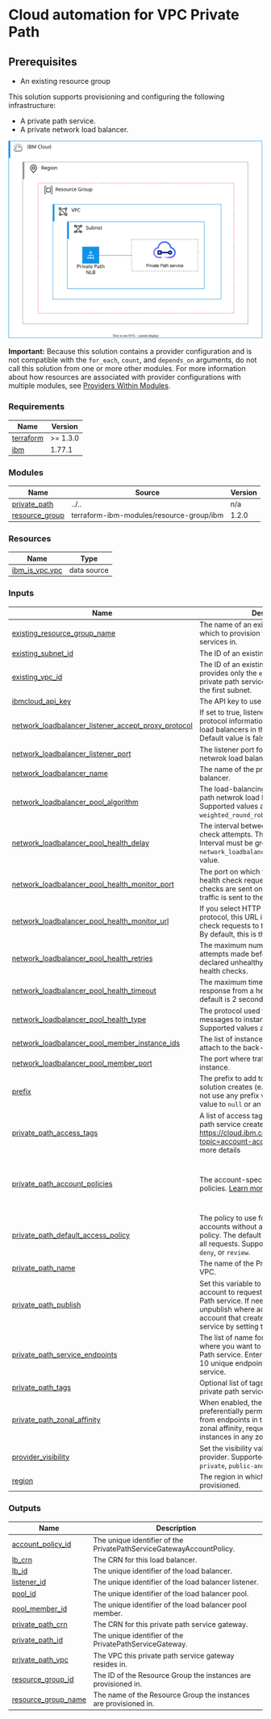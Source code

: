 # Cloud automation for VPC Private Path

## Prerequisites
- An existing resource group

This solution supports provisioning and configuring the following infrastructure:
- A private path service.
- A private network load balancer.

![private-path-deployable-architecture](../../reference-architecture/deployable-architecture-private-path.svg)

**Important:** Because this solution contains a provider configuration and is not compatible with the `for_each`, `count`, and `depends_on` arguments, do not call this solution from one or more other modules. For more information about how resources are associated with provider configurations with multiple modules, see [Providers Within Modules](https://developer.hashicorp.com/terraform/language/modules/develop/providers).

<!-- Below content is automatically populated via pre-commit hook -->
<!-- BEGINNING OF PRE-COMMIT-TERRAFORM DOCS HOOK -->
### Requirements

| Name | Version |
|------|---------|
| <a name="requirement_terraform"></a> [terraform](#requirement\_terraform) | >= 1.3.0 |
| <a name="requirement_ibm"></a> [ibm](#requirement\_ibm) | 1.77.1 |

### Modules

| Name | Source | Version |
|------|--------|---------|
| <a name="module_private_path"></a> [private\_path](#module\_private\_path) | ../.. | n/a |
| <a name="module_resource_group"></a> [resource\_group](#module\_resource\_group) | terraform-ibm-modules/resource-group/ibm | 1.2.0 |

### Resources

| Name | Type |
|------|------|
| [ibm_is_vpc.vpc](https://registry.terraform.io/providers/ibm-cloud/ibm/1.77.1/docs/data-sources/is_vpc) | data source |

### Inputs

| Name | Description | Type | Default | Required |
|------|-------------|------|---------|:--------:|
| <a name="input_existing_resource_group_name"></a> [existing\_resource\_group\_name](#input\_existing\_resource\_group\_name) | The name of an existing resource group in which to provision the private path services in. | `string` | `"Default"` | no |
| <a name="input_existing_subnet_id"></a> [existing\_subnet\_id](#input\_existing\_subnet\_id) | The ID of an existing subnet. | `string` | `null` | no |
| <a name="input_existing_vpc_id"></a> [existing\_vpc\_id](#input\_existing\_vpc\_id) | The ID of an existing VPC. If the user provides only the `existing_vpc_id` the private path service will be provisioned in the first subnet. | `string` | `null` | no |
| <a name="input_ibmcloud_api_key"></a> [ibmcloud\_api\_key](#input\_ibmcloud\_api\_key) | The API key to use for IBM Cloud. | `string` | n/a | yes |
| <a name="input_network_loadbalancer_listener_accept_proxy_protocol"></a> [network\_loadbalancer\_listener\_accept\_proxy\_protocol](#input\_network\_loadbalancer\_listener\_accept\_proxy\_protocol) | If set to true, listener forwards proxy protocol information that are supported by load balancers in the application family. Default value is false. | `bool` | `false` | no |
| <a name="input_network_loadbalancer_listener_port"></a> [network\_loadbalancer\_listener\_port](#input\_network\_loadbalancer\_listener\_port) | The listener port for the private path netwrok load balancer. | `number` | `80` | no |
| <a name="input_network_loadbalancer_name"></a> [network\_loadbalancer\_name](#input\_network\_loadbalancer\_name) | The name of the private path netwrok load balancer. | `string` | `"pp-nlb"` | no |
| <a name="input_network_loadbalancer_pool_algorithm"></a> [network\_loadbalancer\_pool\_algorithm](#input\_network\_loadbalancer\_pool\_algorithm) | The load-balancing algorithm for private path netwrok load balancer pool members. Supported values are `round_robin` or `weighted_round_robin`. | `string` | `"round_robin"` | no |
| <a name="input_network_loadbalancer_pool_health_delay"></a> [network\_loadbalancer\_pool\_health\_delay](#input\_network\_loadbalancer\_pool\_health\_delay) | The interval between 2 consecutive health check attempts. The default is 5 seconds. Interval must be greater than `network_loadbalancer_pool_health_timeout` value. | `number` | `5` | no |
| <a name="input_network_loadbalancer_pool_health_monitor_port"></a> [network\_loadbalancer\_pool\_health\_monitor\_port](#input\_network\_loadbalancer\_pool\_health\_monitor\_port) | The port on which the load balancer sends health check requests. By default, health checks are sent on the same port where traffic is sent to the instance. | `number` | `80` | no |
| <a name="input_network_loadbalancer_pool_health_monitor_url"></a> [network\_loadbalancer\_pool\_health\_monitor\_url](#input\_network\_loadbalancer\_pool\_health\_monitor\_url) | If you select HTTP as the health check protocol, this URL is used to send health check requests to the instances in the pool. By default, this is the root path `/` | `string` | `"/"` | no |
| <a name="input_network_loadbalancer_pool_health_retries"></a> [network\_loadbalancer\_pool\_health\_retries](#input\_network\_loadbalancer\_pool\_health\_retries) | The maximum number of health check attempts made before an instance is declared unhealthy. The default is 2 failed health checks. | `number` | `2` | no |
| <a name="input_network_loadbalancer_pool_health_timeout"></a> [network\_loadbalancer\_pool\_health\_timeout](#input\_network\_loadbalancer\_pool\_health\_timeout) | The maximum time the system waits for a response from a health check request. The default is 2 seconds. | `number` | `2` | no |
| <a name="input_network_loadbalancer_pool_health_type"></a> [network\_loadbalancer\_pool\_health\_type](#input\_network\_loadbalancer\_pool\_health\_type) | The protocol used to send health check messages to instances in the pool. Supported values are `tcp` or `http`. | `string` | `"tcp"` | no |
| <a name="input_network_loadbalancer_pool_member_instance_ids"></a> [network\_loadbalancer\_pool\_member\_instance\_ids](#input\_network\_loadbalancer\_pool\_member\_instance\_ids) | The list of instance ids that you want to attach to the back-end pool. | `list(string)` | `[]` | no |
| <a name="input_network_loadbalancer_pool_member_port"></a> [network\_loadbalancer\_pool\_member\_port](#input\_network\_loadbalancer\_pool\_member\_port) | The port where traffic is sent to the instance. | `number` | `80` | no |
| <a name="input_prefix"></a> [prefix](#input\_prefix) | The prefix to add to all resources that this solution creates (e.g `prod`, `test`, `dev`). To not use any prefix value, you can set this value to `null` or an empty string. | `string` | n/a | yes |
| <a name="input_private_path_access_tags"></a> [private\_path\_access\_tags](#input\_private\_path\_access\_tags) | A list of access tags to apply to the private path service created by the module, see https://cloud.ibm.com/docs/account?topic=account-access-tags-tutorial for more details | `list(string)` | `[]` | no |
| <a name="input_private_path_account_policies"></a> [private\_path\_account\_policies](#input\_private\_path\_account\_policies) | The account-specific connection request policies. [Learn more](https://github.com/terraform-ibm-modules/terraform-ibm-vpc-private-path/tree/main/solutions/standard/DA-types.md). | <pre>list(object({<br/>    account       = string<br/>    access_policy = string<br/>  }))</pre> | `[]` | no |
| <a name="input_private_path_default_access_policy"></a> [private\_path\_default\_access\_policy](#input\_private\_path\_default\_access\_policy) | The policy to use for bindings from accounts without an explicit account policy. The default policy is set to Review all requests. Supported options are `permit`, `deny`, or `review`. | `string` | `"review"` | no |
| <a name="input_private_path_name"></a> [private\_path\_name](#input\_private\_path\_name) | The name of the Private Path service for VPC. | `string` | `"private-path"` | no |
| <a name="input_private_path_publish"></a> [private\_path\_publish](#input\_private\_path\_publish) | Set this variable to `true` to allows any account to request access to to the Private Path service. If need be, you can also unpublish where access is restricted to the account that created the Private Path service by setting this variable to `false`. | `bool` | `false` | no |
| <a name="input_private_path_service_endpoints"></a> [private\_path\_service\_endpoints](#input\_private\_path\_service\_endpoints) | The list of name for the service endpoint where you want to connect your Private Path service. Enter a maximum number of 10 unique endpoint names for your service. | `list(string)` | n/a | yes |
| <a name="input_private_path_tags"></a> [private\_path\_tags](#input\_private\_path\_tags) | Optional list of tags to be added to the private path service. | `list(string)` | `[]` | no |
| <a name="input_private_path_zonal_affinity"></a> [private\_path\_zonal\_affinity](#input\_private\_path\_zonal\_affinity) | When enabled, the endpoint service preferentially permits connection requests from endpoints in the same zone. Without zonal affinity, requests are distributed to all instances in any zone. | `bool` | `false` | no |
| <a name="input_provider_visibility"></a> [provider\_visibility](#input\_provider\_visibility) | Set the visibility value for the IBM terraform provider. Supported values are `public`, `private`, `public-and-private`. [Learn more](https://registry.terraform.io/providers/IBM-Cloud/ibm/latest/docs/guides/custom-service-endpoints). | `string` | `"private"` | no |
| <a name="input_region"></a> [region](#input\_region) | The region in which the VPC resources are provisioned. | `string` | n/a | yes |

### Outputs

| Name | Description |
|------|-------------|
| <a name="output_account_policy_id"></a> [account\_policy\_id](#output\_account\_policy\_id) | The unique identifier of the PrivatePathServiceGatewayAccountPolicy. |
| <a name="output_lb_crn"></a> [lb\_crn](#output\_lb\_crn) | The CRN for this load balancer. |
| <a name="output_lb_id"></a> [lb\_id](#output\_lb\_id) | The unique identifier of the load balancer. |
| <a name="output_listener_id"></a> [listener\_id](#output\_listener\_id) | The unique identifier of the load balancer listener. |
| <a name="output_pool_id"></a> [pool\_id](#output\_pool\_id) | The unique identifier of the load balancer pool. |
| <a name="output_pool_member_id"></a> [pool\_member\_id](#output\_pool\_member\_id) | The unique identifier of the load balancer pool member. |
| <a name="output_private_path_crn"></a> [private\_path\_crn](#output\_private\_path\_crn) | The CRN for this private path service gateway. |
| <a name="output_private_path_id"></a> [private\_path\_id](#output\_private\_path\_id) | The unique identifier of the PrivatePathServiceGateway. |
| <a name="output_private_path_vpc"></a> [private\_path\_vpc](#output\_private\_path\_vpc) | The VPC this private path service gateway resides in. |
| <a name="output_resource_group_id"></a> [resource\_group\_id](#output\_resource\_group\_id) | The ID of the Resource Group the instances are provisioned in. |
| <a name="output_resource_group_name"></a> [resource\_group\_name](#output\_resource\_group\_name) | The name of the Resource Group the instances are provisioned in. |
<!-- END OF PRE-COMMIT-TERRAFORM DOCS HOOK -->
